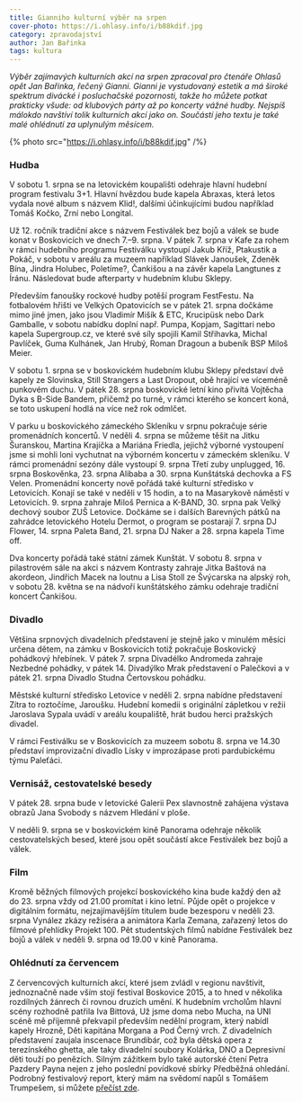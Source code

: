 ```yaml
---
title: Gianniho kulturní výběr na srpen
cover-photo: https://i.ohlasy.info/i/b88kdif.jpg
category: zpravodajství
author: Jan Bařinka
tags: kultura
---
```


*Výběr zajímavých kulturních akcí na srpen zpracoval pro čtenáře Ohlasů opět Jan Bařinka, řečený Gianni. Gianni je vystudovaný estetik a má široké spektrum divácké i posluchačské pozornosti, takže ho můžete potkat prakticky všude: od klubových párty až po koncerty vážné hudby. Nejspíš málokdo navštíví tolik kulturních akcí jako on. Součástí jeho textu je také malé ohlédnutí za uplynulým měsícem.*

{% photo src="https://i.ohlasy.info/i/b88kdif.jpg" /%}

### Hudba

V sobotu 1. srpna se na letovickém koupališti odehraje hlavní hudební program festivalu 3+1. Hlavní hvězdou bude kapela Abraxas, která letos vydala nové album s názvem Klid!, dalšími účinkujícími budou například Tomáš Kočko, Zrní nebo Longital.

Už 12. ročník tradiční akce s názvem Festiválek bez bojů a válek se bude konat v Boskovicích ve dnech 7.–9. srpna. V pátek 7. srpna v Kafe za rohem v rámci hudebního programu Festiválku vystoupí Jakub Kříž, Ptakustik a Pokáč, v sobotu v areálu za muzeem například Slávek Janoušek, Zdeněk Bína, Jindra Holubec, Poletíme?, Čankišou a na závěr kapela Langtunes z Íránu. Následovat bude afterparty v hudebním klubu Sklepy.

Především fanoušky rockové hudby potěší program FestFestu. Na fotbalovém hřišti ve Velkých Opatovicích se v pátek 21. srpna dočkáme mimo jiné jmen, jako jsou Vladimír Mišík & ETC, Krucipüsk nebo Dark Gamballe, v sobotu nabídku doplní např. Pumpa, Kopjam, Sagittari nebo kapela Supergroup.cz, ve které své síly spojili Kamil Střihavka, Michal Pavlíček, Guma Kulhánek, Jan Hrubý, Roman Dragoun a bubeník BSP Miloš Meier.

V sobotu 1. srpna se v boskovickém hudebním klubu Sklepy představí dvě kapely ze Slovinska, Still Strangers a Last Dropout, obě hrající ve víceméně punkovém duchu. V pátek 28. srpna boskovické letní kino přivítá Vojtěcha Dyka s B-Side Bandem, přičemž po turné, v rámci kterého se koncert koná, se toto uskupení hodlá na více než rok odmlčet.

V parku u boskovického zámeckého Skleníku v srpnu pokračuje série promenádních koncertů. V neděli 4. srpna se můžeme těšit na Jitku Šuranskou, Martina Krajíčka a Mariána Friedla, jejichž výborné vystoupení jsme si mohli loni vychutnat na výborném koncertu v zámeckém skleníku. V rámci promenádní sezóny dále vystoupí 9. srpna Třetí zuby unplugged, 16. srpna Boskověnka, 23. srpna Alibaba a 30. srpna Kunštátská dechovka a FS Velen. Promenádní koncerty nově pořádá také kulturní středisko v Letovicích. Konají se také v neděli v 15 hodin, a to na Masarykově náměstí v Letovicích. 9. srpna zahraje Miloš Pernica a K-BAND, 30. srpna pak Velký dechový soubor ZUŠ Letovice. Dočkáme se i dalších Barevných pátků na zahrádce letovického Hotelu Dermot, o program se postarají 7. srpna DJ Flower, 14. srpna Paleta Band, 21. srpna DJ Naker a 28. srpna kapela Time off.

Dva koncerty pořádá také státní zámek Kunštát. V sobotu 8. srpna v pilastrovém sále na akci s názvem Kontrasty zahraje Jitka Baštová na akordeon, Jindřich Macek na loutnu a Lisa Stoll ze Švýcarska na alpský roh, v sobotu 28. května se na nádvoří kunštátského zámku odehraje tradiční koncert Čankišou.

### Divadlo

Většina srpnových divadelních představení je stejně jako v minulém měsíci určena dětem, na zámku v Boskovicích totiž pokračuje Boskovický pohádkový hřebínek. V pátek 7. srpna Divadélko Andromeda zahraje Nezbedné pohádky, v pátek 14. Divadýlko Mrak představení o Palečkovi a v pátek 21. srpna Divadlo Studna Čertovskou pohádku.

Městské kulturní středisko Letovice v neděli 2. srpna nabídne představení Zítra to roztočíme, Jaroušku. Hudební komedii s originální zápletkou v režii Jaroslava Sypala uvádí v areálu koupaliště, hrát budou herci pražských divadel.

V rámci Festiválku se v Boskovicích za muzeem sobotu 8. srpna ve 14.30 představí improvizační divadlo Lísky v improzápase proti pardubickému týmu Paleťáci.

### Vernisáž, cestovatelské besedy

V pátek 28. srpna bude v letovické Galerii Pex slavnostně zahájena výstava obrazů Jana Svobody s názvem Hledání v ploše.

V neděli 9. srpna se v boskovickém kině Panorama odehraje několik cestovatelských besed, které jsou opět součástí akce Festiválek bez bojů a válek.

### Film

Kromě běžných filmových projekcí boskovického kina bude každý den až do 23. srpna vždy od 21.00 promítat i kino letní. Půjde opět o projekce v digitálním formátu, nejzajímavějším titulem bude bezesporu v neděli 23. srpna Vynález zkázy režiséra a animátora Karla Zemana, zařazený letos do filmové přehlídky Projekt 100. Pět studentských filmů nabídne Festiválek bez bojů a válek v neděli 9. srpna od 19.00 v kině Panorama.

### Ohlédnutí za červencem

Z červencových kulturních akcí, které jsem zvládl v regionu navštívit, jednoznačně nade vším stojí festival Boskovice 2015, a to hned v několika rozdílných žánrech či rovnou druzích umění. K hudebním vrcholům hlavní scény rozhodně patřila Iva Bittová, Už jsme doma nebo Mucha, na UNI scéně mě příjemně překvapil především nedělní program, který nabídl kapely Hrozně, Děti kapitána Morgana a Pod Černý vrch. Z divadelních představení zaujala inscenace Brundibár, což byla dětská opera z terezínského ghetta, ale taky divadelní soubory Kolárka, DNO a Depresivní děti touží po penězích. Silným zážitkem bylo také autorské čtení Petra Pazdery Payna nejen z jeho poslední povídkové sbírky Předběžná ohledání. Podrobný festivalový report, který mám na svědomí napůl s Tomášem Trumpešem, si můžete [přečíst zde](https://ohlasy.info/clanky/2015/07/festivalova-reportaz.html).


